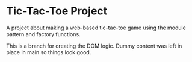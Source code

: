 # Tic-Tac-Toe Project

A project about making a web-based tic-tac-toe game using the module pattern and factory functions.

This is a branch for creating the DOM logic. Dummy content was left in place in main so things look good.